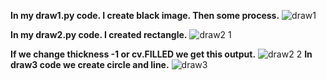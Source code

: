 **In my draw1.py code. I create black image. Then some process.**
![draw1](https://user-images.githubusercontent.com/72438433/171408465-44615b98-db43-4597-9c49-e7871a282ed8.PNG)

**In my draw2.py code. I created rectangle.**
![draw2 1](https://user-images.githubusercontent.com/72438433/171600154-ac4e7508-fcfa-43e7-9865-af6a1e354f34.PNG)

**If we change thickness -1 or cv.FILLED we get this output.**
![draw2 2](https://user-images.githubusercontent.com/72438433/171600426-ee123bb9-90da-4fd3-82b2-0f58a434a4f4.PNG)
**In draw3 code we create circle and line.**
![draw3](https://user-images.githubusercontent.com/72438433/172861901-92654646-9e42-4ba6-8381-d8988172e1e0.PNG)
